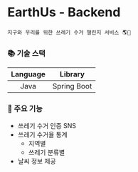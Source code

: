 # EarthUs - Backend

    지구와 우리를 위한 쓰레기 수거 챌린지 서비스 🌎💜


### 📚 기술 스택
|Language|Library|
|:---:|:---:|
|Java|Spring Boot

### 📌 주요 기능

* 쓰레기 수거 인증 SNS
* 쓰레기 수거율 통계
    * 지역별
    * 쓰레기 분류별
* 날씨 정보 제공
